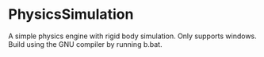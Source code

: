 # PhysicsSimulation
A simple physics engine with rigid body simulation.
Only supports windows. Build using the GNU compiler by running b.bat.
